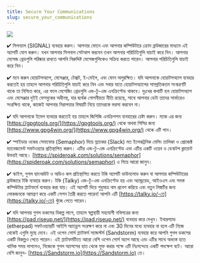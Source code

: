 ```yaml
---
title: Secure Your Communications
slug: secure_your_communications
---
```


![](/images/coverchap_8.jpg)





✔ সিগন্যাল (SIGNAL) ব্যবহার করুন। আপনার ফোনে এবং আপনার কম্পিউটারে ক্রোম ব্রাউজারের মাধ্যমে এই অ্যাপটি যোগ করুন। যখন আপনার সিগনাল সেটআপ করবেন তখন আপনার পরিচিতিগুলি যাচাই করে নিন। আপনার মেসেজ থ্রেডগুলি পরিষ্কার রাখতে আপনি নিরুদ্দিষ্ট মেসেজগুলিকেও সক্রিয় করতে পারেন। আপনার পরিচিতিগুলি যাচাই করে নিন।

✔ মনে করুন হোয়াটসঅ্যাপ, মেসেঞ্জার, টেক্সট, ই-মেইল, এবং ফোন অসুরক্ষিত। যদি আপনাকে হোয়াটসঅ্যাপ ব্যবহার করতেই হয় তাহলে আপনার পরিচিতিগুলি যাচাই করে নিন এবং সবার যাতে হোয়াটসঅ্যাপের সাম্প্রতিকতম সংস্করণটি থাকে তা নিশ্চিত করে, এর ফলে মেসেজিং থ্রেডগুলি এন্ড-টু-এন্ড এনক্রিপ্টেড থাকবে। দুঃখের কথাটি হল হোয়াটসঅ্যাপ এবং মেসেঞ্জার দুইই ফেসবুকের অধীনস্থ, যার দ্ব্যর্থক গোপনীয়তা নীতি রয়েছে, সাথে আপনার ডেটা তাদের সার্ভারেও সংরক্ষিত থাকে, কাজেই আপনার নিরাপত্তার বিষয়টি নিয়ে তাদেরকে ভরসা করবেন না। 

✔ যদি আপনাকে ইমেল ব্যবহার করতেই হয় তাহলে জিপিজি এনক্রিপশন ব্যবহারের চেষ্টা করুন। ম্যাক এর জন্য [https://gpgtools.org/](https://gpgtools.org/) থেকে অথবা পিসির জন্য [https://www.gpg4win.org/](https://www.gpg4win.org/) থেকে এটি পান।

✔ স্পাইডার ওকের সেমাফোর (Semaphor) দিয়ে স্ল্যাকের (Slack) মত ইলেকট্রনিক মেলিং তালিকা ও প্রোজেক্ট ম্যানেজমেন্ট সফটওয়্যার প্রতিস্থাপিত করুন। এটির এন্ড-টু-এন্ড এনক্রিপ্টেড এবং এটির একটি ওয়েব ও ডেস্কটপ ক্লায়েন্ট উভয়ই আছে। [https://spideroak.com/solutions/semaphor](https://spideroak.com/solutions/semaphor) এ গিয়ে আরো জানুন।




✔ স্কাইপ, গুগল হ্যাংআউট ও অডিও কল প্রতিস্থাপিত করতে টকি অ্যাপটি ডাউনলোড করুন বা আপনার কম্পিউটারের ব্রাউজারে টকি ব্যবহার করুন। টকি (Talky) এন্ড-টু-এন্ড এনক্রিপ্টেড হয় এবং অ্যান্ড্রয়েড, আইওএস এবং সমস্ত কম্পিউটার প্ল্যাটফর্মে ব্যবহার করা যায়। এই অ্যাপটি দিয়ে শুধুমাত্র নাম প্রবেশ করিয়ে এবং নতুন লিঙ্কটির জন্য লোকজনকে আমন্ত্রণ করে একটি সেশন তৈরী করতে পারেন! আপনি এটি [https://talky.io/-তে](https://talky.io/-তে) খুঁজে পেতে পারেন।

✔ যদি আপনার গুগল ডকসের বিকল্প লাগে, তাহলে স্বল্পস্থায়ী সহযোগী নথিপত্রের জন্য [https://pad.riseup.net/](https://pad.riseup.net/) ব্যবহার করে দেখুন। ইথারপ্যাড (etherpad) সফটওয়্যারটি আইপি অ্যাড্রেস সংরক্ষণ করে না এবং 30 দিনের মধ্যে ব্যবহার না হলে এটি নিজে থেকেই এগুলি মুছে দেবে। এই ওপেন সোর্স প্ল্যাটফর্ম স্যান্ডস্টর্ম (Sandstorm) ব্যবহার করে আপনি গুগল ডকসের একটি বিকল্পও পেতে পারেন। এই প্ল্যাটফর্মটিতে আরো বেশি ওপেন সোর্স অ্যাপ আছে এবং এটির সাথে অভ্যস্ত হতে খানিক সময় লাগলেও, নিজেকে গুগল অ্যাপসের হাত থেকে মুক্ত করার পক্ষে এটি নিঃসন্দেহে একটি পদক্ষেপ বটে। আরো বেশি জানুন- [https://Sandstorm.io](https://Sandstorm.io) তে।